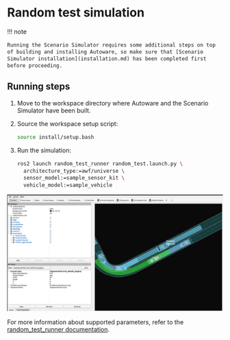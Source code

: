 # Random test simulation

!!! note

    Running the Scenario Simulator requires some additional steps on top of building and installing Autoware, so make sure that [Scenario Simulator installation](installation.md) has been completed first before proceeding.

## Running steps

1. Move to the workspace directory where Autoware and the Scenario Simulator have been built.

2. Source the workspace setup script:

   ```bash
   source install/setup.bash
   ```

3. Run the simulation:

   ```bash
   ros2 launch random_test_runner random_test.launch.py \
     architecture_type:=awf/universe \
     sensor_model:=sample_sensor_kit \
     vehicle_model:=sample_vehicle
   ```

![random_test_runner](images/random_test_runner.png)

For more information about supported parameters, refer to the [random_test_runner documentation](https://github.com/tier4/scenario_simulator_v2/blob/master/docs/user_guide/random_test_runner/README.md#node-parameters).
